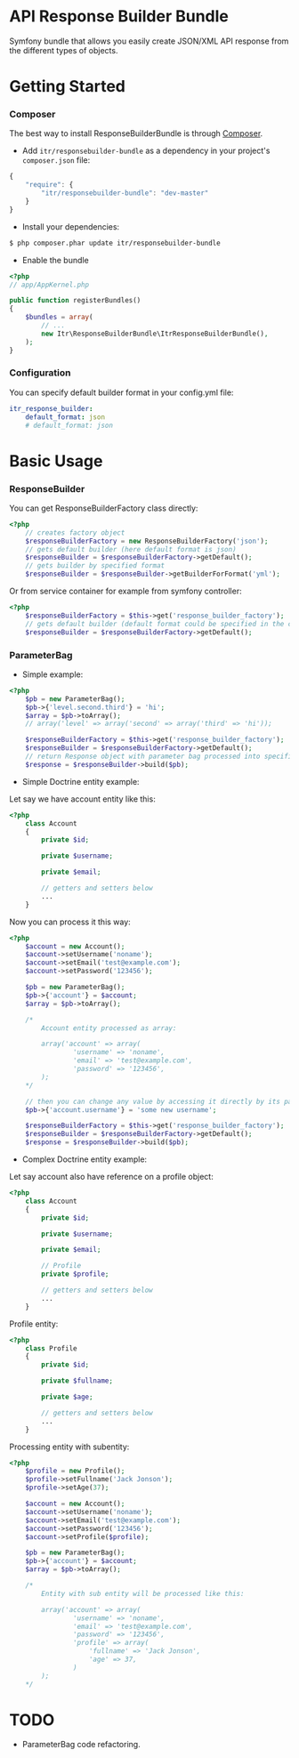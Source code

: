API Response Builder Bundle
===========================
Symfony bundle that allows you easily create JSON/XML API response from the different types of objects.

Getting Started
============
### Composer

The best way to install ResponseBuilderBundle is through [Composer](http://getcomposer.org).

- Add ``itr/responsebuilder-bundle`` as a dependency in your project's ``composer.json`` file:

```js
{
    "require": {
        "itr/responsebuilder-bundle": "dev-master"
    }
}
```
- Install your dependencies:

``` bash
$ php composer.phar update itr/responsebuilder-bundle
```

- Enable the bundle

``` php
<?php
// app/AppKernel.php

public function registerBundles()
{
    $bundles = array(
        // ...
        new Itr\ResponseBuilderBundle\ItrResponseBuilderBundle(),
    );
}
```

### Configuration

You can specify default builder format in your config.yml file:
``` yml
itr_response_builder:
    default_format: json
    # default_format: json
```
Basic Usage
===========
### ResponseBuilder

You can get ResponseBuilderFactory class directly:
``` php
<?php
    // creates factory object
    $responseBuilderFactory = new ResponseBuilderFactory('json');
    // gets default builder (here default format is json)
    $responseBuilder = $responseBuilderFactory->getDefault();
    // gets builder by specified format
    $responseBuilder = $responseBuilder->getBuilderForFormat('yml');
```

Or from service container for example from symfony controller:
``` php
<?php
    $responseBuilderFactory = $this->get('response_builder_factory');
    // gets default builder (default format could be specified in the configurations file like described above)
    $responseBuilder = $responseBuilderFactory->getDefault();
```
### ParameterBag

- Simple example:

``` php
<?php
    $pb = new ParameterBag();
    $pb->{'level.second.third'} = 'hi';
    $array = $pb->toArray();
    // array('level' => array('second' => array('third' => 'hi'));

    $responseBuilderFactory = $this->get('response_builder_factory');
    $responseBuilder = $responseBuilderFactory->getDefault();
    // return Response object with parameter bag processed into specified format (json or xml)
    $response = $responseBuilder->build($pb);
```

- Simple Doctrine entity example:

Let say we have account entity like this:
``` php
<?php
    class Account
    {
        private $id;

        private $username;

        private $email;

        // getters and setters below
        ...
    }
```

Now you can process it this way:
``` php
<?php
    $account = new Account();
    $account->setUsername('noname');
    $account->setEmail('test@example.com');
    $account->setPassword('123456');

    $pb = new ParameterBag();
    $pb->{'account'} = $account;
    $array = $pb->toArray();

    /*
        Account entity processed as array:

        array('account' => array(
                'username' => 'noname',
                'email' => 'test@example.com',
                'password' => '123456',
        );
    */

    // then you can change any value by accessing it directly by its path:
    $pb->{'account.username'} = 'some new username';

    $responseBuilderFactory = $this->get('response_builder_factory');
    $responseBuilder = $responseBuilderFactory->getDefault();
    $response = $responseBuilder->build($pb);
```

- Complex Doctrine entity example:

Let say account also have reference on a profile object:
``` php
<?php
    class Account
    {
        private $id;

        private $username;

        private $email;

        // Profile
        private $profile;

        // getters and setters below
        ...
    }
```

Profile entity:
``` php
<?php
    class Profile
    {
        private $id;

        private $fullname;

        private $age;

        // getters and setters below
        ...
    }
```

Processing entity with subentity:
``` php
<?php
    $profile = new Profile();
    $profile->setFullname('Jack Jonson');
    $profile->setAge(37);

    $account = new Account();
    $account->setUsername('noname');
    $account->setEmail('test@example.com');
    $account->setPassword('123456');
    $account->setProfile($profile);

    $pb = new ParameterBag();
    $pb->{'account'} = $account;
    $array = $pb->toArray();

    /*
        Entity with sub entity will be processed like this:

        array('account' => array(
                'username' => 'noname',
                'email' => 'test@example.com',
                'password' => '123456',
                'profile' => array(
                    'fullname' => 'Jack Jonson',
                    'age' => 37,
                )
        );
    */
```
TODO
====
-   ParameterBag code refactoring.